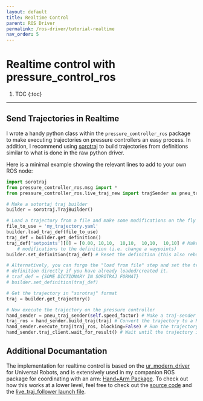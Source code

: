 ```yaml
---
layout: default
title: Realtime Control
parent: ROS Driver
permalink: /ros-driver/tutorial-realtime
nav_order: 5
---
```


# Realtime control with pressure_control_ros


1. TOC
{:toc}

---


## Send Trajectories in Realtime

I wrote a handy python class within the `pressure_controller_ros` package to make executing trajectories on pressure controllers an easy process. In addition, I recommend using [sorotraj](https://sorotraj.readthedocs.io/) to build trajectories from definitions similar to what is done in the raw python driver.

Here is a minimal example showing the relevant lines to add to your own ROS node:


```python
import sorotraj
from pressure_controller_ros.msg import *
from pressure_controller_ros.live_traj_new import trajSender as pneu_traj_sender

# Make a sotortaj traj builder
builder = sorotraj.TrajBuilder()

# Load a trajectory from a file and make some modifications on the fly
file_to_use = 'my_trajectory.yaml'
builder.load_traj_def(file_to_use)
traj_def = builder.get_definition()
traj_def['setpoints'][0] = [0.00, 10,10,  10,10,  10,10,  10,10] # Make some
    # modifications to the definition (i.e. change a waypoints)
builder.set_definition(traj_def) # Reset the definition (this also rebuilds the trajectory)

# Alternatively, you can forgo the "load from file" step and set the trajectory
# definition directly if you have already loaded/created it.
# traf_def = {SOME DICTIONARY IN SOROTRAJ FORMAT} 
# builder.set_definition(traj_def) 

# Get the trajectory in "sorotraj" format
traj = builder.get_trajectory()

# Now execute the trajectory on the pressure controller
hand_sender = pneu_traj_sender(self.speed_factor) # Make a traj-sender object
traj_ros = hand_sender.build_traj(traj) # Convert the trajectory to a ROS trajectory
hand_sender.execute_traj(traj_ros, blocking=False) # Run the trajectory
hand_sender.traj_client.wait_for_result() # Wait until the trajectory is finished
```



## Additional Documantation
The implementation for realtime control is based on the [ur_modern_driver](https://github.com/ros-industrial/ur_modern_driver) for Universal Robots, and is extensively used in my companion ROS package for coordinating with an arm: [Hand+Arm Package](https://github.com/cbteeple/hand_arm_cbt/blob/master/scripts/run_traj.py). To check out how this works at a lower level, feel free to check out the [source code](https://github.com/cbteeple/pressure_control_cbt/blob/master/pressure_controller_ros/src/pressure_controller_ros/live_traj_new.py) and the [live_traj_follower launch file](https://github.com/cbteeple/pressure_control_cbt/blob/master/pressure_controller_ros/launch/live_traj_follower.launch).
